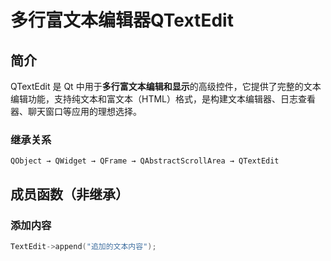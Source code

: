 # 多行富文本编辑器QTextEdit

## 简介

QTextEdit 是 Qt 中用于**多行富文本编辑和显示**的高级控件，它提供了完整的文本编辑功能，支持纯文本和富文本（HTML）格式，是构建文本编辑器、日志查看器、聊天窗口等应用的理想选择。

### 继承关系
```
QObject → QWidget → QFrame → QAbstractScrollArea → QTextEdit
```

## 成员函数（非继承）

### 添加内容

```cpp
TextEdit->append("追加的文本内容");
```


